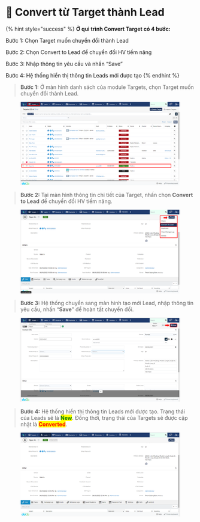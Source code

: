 # 📼 Convert từ Target thành Lead

{% hint style="success" %}
**Ở qui trình Convert Target có 4 bước:**

Bước 1: Chọn Target muốn chuyển đổi thành Lead

Bước 2: Chọn Convert to Lead để chuyển đổi HV tiềm năng

Bước 3: Nhập thông tin yêu cầu và nhấn “Save”

Bước 4: Hệ thống hiển thị thông tin Leads mới được tạo
{% endhint %}

> **Bước 1:** Ở màn hình danh sách của module Targets, chọn Target muốn chuyển đổi thành Lead.

<figure><img src="../../../.gitbook/assets/image (5) (5).png" alt=""><figcaption></figcaption></figure>

> **Bước 2:**&#x20;
> Tại màn hình thông tin chi tiết của Target, nhấn chọn **Convert to Lead** để chuyển đổi HV tiềm năng.

<figure><img src="../../../.gitbook/assets/image (3).png" alt=""><figcaption></figcaption></figure>

> **Bước 3:** Hệ thống chuyển sang màn hình tạo mới Lead, nhập thông tin yêu cầu, nhấn “**Save**” để hoàn tất chuyển đổi.

<figure><img src="../../../.gitbook/assets/image (146).png" alt=""><figcaption></figcaption></figure>

> **Bước 4:** Hệ thống hiển thị thông tin Leads mới được tạo. Trạng thái của Leads sẽ là <mark style="color:green;">**New**</mark>. Đồng thời, trạng thái của Targets sẽ được cập nhật là <mark style="color:red;">**Converted**</mark>.

<figure><img src="../../../.gitbook/assets/image (144).png" alt=""><figcaption></figcaption></figure>
